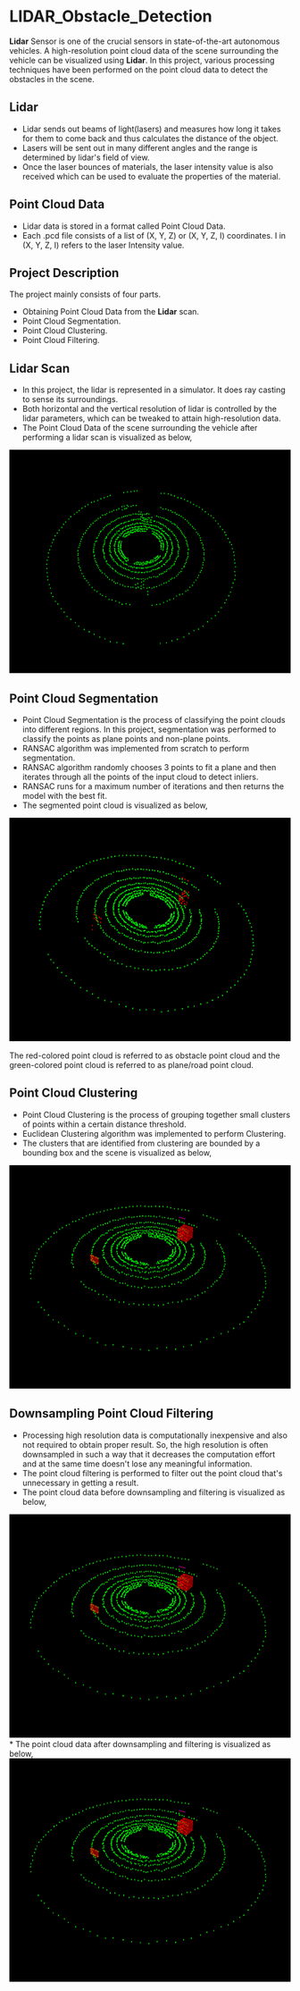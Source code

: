 # LIDAR_Obstacle_Detection
**Lidar** Sensor is one of the crucial sensors in state-of-the-art autonomous vehicles. A high-resolution point cloud data of the scene surrounding the vehicle can be visualized using **Lidar**. In this project, various processing techniques have been performed on the point cloud data to detect the obstacles in the scene.

## Lidar
* Lidar sends out beams of light(lasers) and measures how long it takes for them to come back and thus calculates the distance of the object.
* Lasers will be sent out in many different angles and the range is determined by lidar's field of view.
* Once the laser bounces of materials, the laser intensity value is also received which can be used to evaluate the properties of the material.

## Point Cloud Data
* Lidar data is stored in a format called Point Cloud Data. 
* Each .pcd file consists of a list of (X, Y, Z) or (X, Y, Z, I) coordinates. I in (X, Y, Z, I) refers to the laser Intensity value.

## Project Description
The project mainly consists of four parts.
* Obtaining Point Cloud Data from the **Lidar** scan.
* Point Cloud Segmentation.
* Point Cloud Clustering.
* Point Cloud Filtering.

## Lidar Scan
* In this project, the lidar is represented in a simulator. It does ray casting to sense its surroundings.
* Both horizontal and the vertical resolution of lidar is controlled by the lidar parameters, which can be tweaked to attain high-resolution data.
* The Point Cloud Data of the scene surrounding the vehicle after performing a lidar scan is visualized as below,
<img src="media/simulatedPcd.png" width="850" height="400" />

## Point Cloud Segmentation
* Point Cloud Segmentation is the process of classifying the point clouds into different regions. In this project, segmentation was performed to classify the points as plane points and non-plane points.
* RANSAC algorithm was implemented from scratch to perform segmentation.
* RANSAC algorithm randomly chooses 3 points to fit a plane and then iterates through all the points of the input cloud to detect inliers.
* RANSAC runs for a maximum number of iterations and then returns the model with the best fit.
* The segmented point cloud is visualized as below,
<img src = "media/segmentation.png" width = "850" height = "400" />

The red-colored point cloud is referred to as obstacle point cloud and the green-colored point cloud is referred to as plane/road point cloud.

## Point Cloud Clustering
* Point Cloud Clustering is the process of grouping together small clusters of points within a certain distance threshold.
* Euclidean Clustering algorithm was implemented to perform Clustering.
* The clusters that are identified from clustering are bounded by a bounding box and the scene is visualized as below,
<img src = "media/clustering.png" width = "850" height = "400"/>

## Downsampling Point Cloud Filtering
* Processing high resolution data is computationally inexpensive and also not required to obtain proper result. So, the high resolution is often downsampled in such a way that it decreases the computation effort and at the same time doesn't lose any meaningful information.
* The point cloud filtering is performed to filter out the point cloud that's unnecessary in getting a result.
* The point cloud data before downsampling and filtering is visualized as below,
<img src = "media/clustering.png" width = "850" height = "400"/>
* The point cloud data after downsampling and filtering is visualized as below,
<img src = "media/clustering.png" width = "850" height = "400"/>
